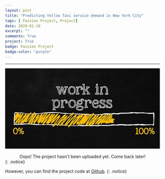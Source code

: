 ```yaml
---
layout: post
title: "Predicting Yellow Taxi service demand in New York City"
tags: [ Passion Project, Project]
date: 2020-01-19
excerpt: ""
comments: True
project: True
badge: Passion Project
badge-color: "purple"
---
```


---

![png](/assets/img/wip.jpg)
<center> Oops! The project hasn't been uploaded yet. Come back later! </center>
{: .notice}

However, you can find the project code at [Github](https://github.com/Kau5h1K/taxi-demand).
{: .notice}
